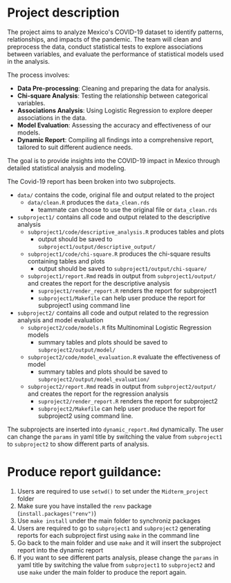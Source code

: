 # Project description
The project aims to analyze Mexico's COVID-19 dataset to identify patterns, relationships, and impacts of the pandemic. The team will clean and preprocess the data, conduct statistical tests to explore associations between variables, and evaluate the performance of statistical models used in the analysis.

The process involves:
- **Data Pre-processing**: Cleaning and preparing the data for analysis.
- **Chi-square Analysis**: Testing the relationship between categorical variables.
- **Associations Analysis**: Using Logistic Regression to explore deeper associations in the data.
- **Model Evaluation**: Assessing the accuracy and effectiveness of our models.
- **Dynamic Report**: Compiling all findings into a comprehensive report, tailored to suit different audience needs.

 The goal is to provide insights into the COVID-19 impact in Mexico through detailed statistical analysis and modeling.

The Covid-19 report has been broken into two subprojects.

- `data/` contains the code, original file and output related to the project
    - `data/clean.R` produces the `data_clean.rds`
        - teammate can choose to use the original file or `data_clean.rds`
- `subproject1/` contains all code and output related to the descriptive analysis
	- `subproject1/code/descriptive_analysis.R` produces tables and plots
		- output should be saved to `subproject1/output/descriptive_output/`
	- `subproject1/code/chi-square.R` produces the chi-square results containing tables and plots
		- output should be saved to `subproject1/output/chi-square/`
	- `subproject1/report.Rmd` reads in output from `subproject1/output/` and creates the report for the descriptive
   analysis
        - `suproject1/render_report.R` renders the report for subproject1
        - `subproject1/Makefile` can help user produce the report for subproject1 using command line
- `subproject2/` contains all code and output related to the regression analysis and model evaluation
	- `subproject2/code/models.R` fits Multinominal Logistic Regression models
		- summary tables and plots should be saved to `subproject2/output/model/`
    - `subproject2/code/model_evaluation.R` evaluate the effectiveness of model
        - summary tables and plots should be saved to `subproject2/output/model_evaluation/`
	- `subproject2/report.Rmd` reads in output from `subproject2/output/` and creates the report for the regression analysis
        - `suproject2/render_report.R` renders the report for subproject2
        - `subproject2/Makefile` can help user produce the report for subproject2 using command line.
      
The subprojects are inserted into `dynamic_report.Rmd` dynamically. The user can change the `params` in yaml title by switching the value from `subproject1` to `subproject2` to show different parts of analysis.

# Produce report guildance:

1. Users are required to use `setwd()` to set under the `Midterm_project` folder
2. Make sure you have installed the `renv` package (`install.packages("renv")`)
3. Use `make install` under the main folder to synchroniz packages
4. Users are required to go to `subproject1` and `subproject2`  generating reports for each subproject first using `make` in the command line 
4. Go back to the main folder and use `make` and it will insert the subproject report into the dynamic report
6. If you want to see different parts analysis, please change the `params` in yaml title by switching the value from `subproject1` to `subproject2` and use `make` under the main folder to produce the report again.
   



